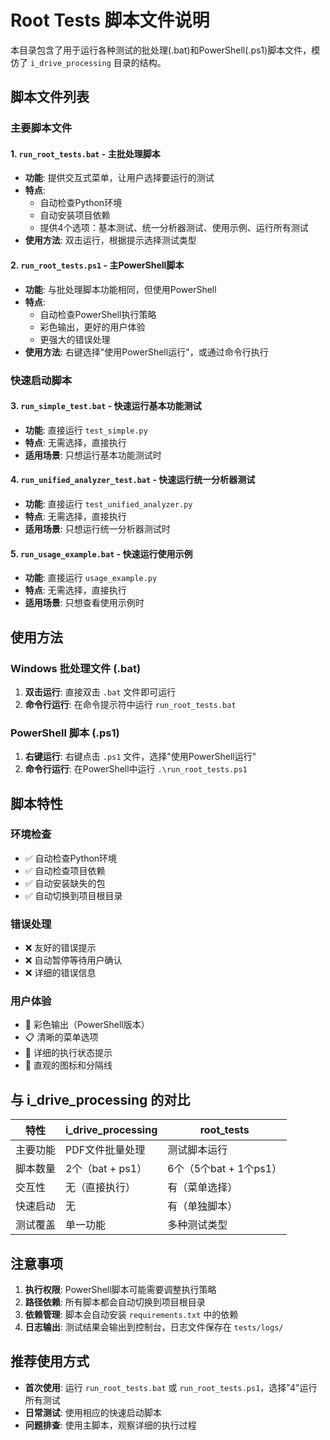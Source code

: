 # Root Tests 脚本文件说明

本目录包含了用于运行各种测试的批处理(.bat)和PowerShell(.ps1)脚本文件，模仿了 `i_drive_processing` 目录的结构。

## 脚本文件列表

### 主要脚本文件

#### 1. `run_root_tests.bat` - 主批处理脚本
- **功能**: 提供交互式菜单，让用户选择要运行的测试
- **特点**: 
  - 自动检查Python环境
  - 自动安装项目依赖
  - 提供4个选项：基本测试、统一分析器测试、使用示例、运行所有测试
- **使用方法**: 双击运行，根据提示选择测试类型

#### 2. `run_root_tests.ps1` - 主PowerShell脚本
- **功能**: 与批处理脚本功能相同，但使用PowerShell
- **特点**:
  - 自动检查PowerShell执行策略
  - 彩色输出，更好的用户体验
  - 更强大的错误处理
- **使用方法**: 右键选择"使用PowerShell运行"，或通过命令行执行

### 快速启动脚本

#### 3. `run_simple_test.bat` - 快速运行基本功能测试
- **功能**: 直接运行 `test_simple.py`
- **特点**: 无需选择，直接执行
- **适用场景**: 只想运行基本功能测试时

#### 4. `run_unified_analyzer_test.bat` - 快速运行统一分析器测试
- **功能**: 直接运行 `test_unified_analyzer.py`
- **特点**: 无需选择，直接执行
- **适用场景**: 只想运行统一分析器测试时

#### 5. `run_usage_example.bat` - 快速运行使用示例
- **功能**: 直接运行 `usage_example.py`
- **特点**: 无需选择，直接执行
- **适用场景**: 只想查看使用示例时

## 使用方法

### Windows 批处理文件 (.bat)
1. **双击运行**: 直接双击 `.bat` 文件即可运行
2. **命令行运行**: 在命令提示符中运行 `run_root_tests.bat`

### PowerShell 脚本 (.ps1)
1. **右键运行**: 右键点击 `.ps1` 文件，选择"使用PowerShell运行"
2. **命令行运行**: 在PowerShell中运行 `.\run_root_tests.ps1`

## 脚本特性

### 环境检查
- ✅ 自动检查Python环境
- ✅ 自动检查项目依赖
- ✅ 自动安装缺失的包
- ✅ 自动切换到项目根目录

### 错误处理
- ❌ 友好的错误提示
- ❌ 自动暂停等待用户确认
- ❌ 详细的错误信息

### 用户体验
- 🎨 彩色输出（PowerShell版本）
- 📋 清晰的菜单选项
- 📝 详细的执行状态提示
- 🚀 直观的图标和分隔线

## 与 i_drive_processing 的对比

| 特性 | i_drive_processing | root_tests |
|------|-------------------|------------|
| 主要功能 | PDF文件批量处理 | 测试脚本运行 |
| 脚本数量 | 2个（bat + ps1） | 6个（5个bat + 1个ps1） |
| 交互性 | 无（直接执行） | 有（菜单选择） |
| 快速启动 | 无 | 有（单独脚本） |
| 测试覆盖 | 单一功能 | 多种测试类型 |

## 注意事项

1. **执行权限**: PowerShell脚本可能需要调整执行策略
2. **路径依赖**: 所有脚本都会自动切换到项目根目录
3. **依赖管理**: 脚本会自动安装 `requirements.txt` 中的依赖
4. **日志输出**: 测试结果会输出到控制台，日志文件保存在 `tests/logs/`

## 推荐使用方式

- **首次使用**: 运行 `run_root_tests.bat` 或 `run_root_tests.ps1`，选择"4"运行所有测试
- **日常测试**: 使用相应的快速启动脚本
- **问题排查**: 使用主脚本，观察详细的执行过程
